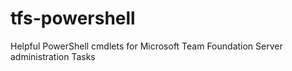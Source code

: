# tfs-powershell
Helpful PowerShell cmdlets for Microsoft Team Foundation Server administration Tasks
